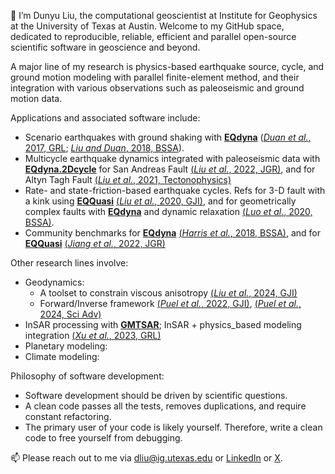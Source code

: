 👋 I’m Dunyu Liu, the computational geoscientist at Institute for Geophysics at the University of Texas at Austin. Welcome to my GitHub space, dedicated to reproducible, reliable, efficient and parallel open-source scientific software in geoscience and beyond.

A major line of my research is physics-based earthquake source, cycle, and ground motion modeling with parallel finite-element method, and their integration with various observations such as paleoseismic and ground motion data. 

Applications and associated software include:
  * Scenario earthquakes with ground shaking with [__EQdyna__](https://github.com/EQDYNA/EQdyna.git) ([_Duan et al._, 2017, GRL](https://doi.org/10.1002/2017GL072638); [_Liu and Duan_, 2018, BSSA](https://doi.org/10.1785/0120170374)).
  * Multicycle earthquake dynamics integrated with paleoseismic data with [__EQdyna.2Dcycle__](https://github.com/EQDYNA/EQdyna.2Dcycle.git) for San Andreas Fault [(_Liu et al._, 2022, JGR)](https://doi.org/10.1029/2021JB023420), and for Altyn Tagh Fault [(_Liu et al._, 2021, Tectonophysics)](https://doi.org/10.1016/j.tecto.2021.228948)
  * Rate- and state-friction-based earthquake cycles. Refs for 3-D fault with a kink using [__EQQuasi__](https://github.com/EQDYNA/EQquasi.git) [(_Liu et al._, 2020, GJI)](https://doi.org/10.1093/gji/ggz475), and for geometrically complex faults with [__EQdyna__](https://github.com/EQDYNA/EQdyna.git) and dynamic relaxation [(_Luo et al._, 2020, BSSA)](https://doi.org/10.1785/0120200047).   
  * Community benchmarks for [__EQdyna__](https://github.com/EQDYNA/EQdyna.git) [(_Harris et al._, 2018, BSSA)](https://doi.org/10.1785/0220170222), and for [__EQQuasi__](https://github.com/EQDYNA/EQquasi.git) [(_Jiang et al._, 2022, JGR)](https://doi.org/10.1029/2021JB023519) 

Other research lines involve:
  * Geodynamics:
    * A toolset to constrain viscous anisotropy [(_Liu et al._, 2024, GJI)](https://doi.org/10.1093/gji/ggae296)
    * Forward/Inverse framework [(_Puel et al._, 2022, GJI)](https://doi.org/10.1093/gji/ggac050), [(_Puel et al._, 2024, Sci Adv)](https://www.science.org/doi/full/10.1126/sciadv.adl4264)
  * InSAR processing with [__GMTSAR__](https://github.com/gmtsar/gmtsar); InSAR + physics_based modeling integration [(_Xu et al._, 2023, GRL)](https://agupubs.onlinelibrary.wiley.com/doi/full/10.1029/2022GL101692)
  * Planetary modeling: 
  * Climate modeling:

 
Philosophy of software development:
  * Software development should be driven by scientific questions.
  * A clean code passes all the tests, removes duplications, and require constant refactoring.
  * The primary user of your code is likely yourself. Therefore, write a clean code to free yourself from debugging.  

📫 Please reach out to me via dliu@ig.utexas.edu or [LinkedIn](https://www.linkedin.com/in/dunyu-liu/) or [X](https://twitter.com/DunyuLiu).

<!---
dunyuliu/dunyuliu is a ✨ special ✨ repository because its `README.md` (this file) appears on your GitHub profile.
You can click the Preview link to take a look at your changes.
--->
